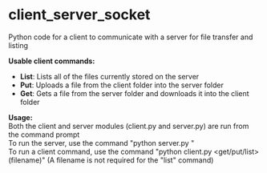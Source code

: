 # client_server_socket
Python code for a client to communicate with a server for file transfer and listing

<b>Usable client commands:</b>
  * <b>List</b>: Lists all of the files currently stored on the server
  * <b>Put</b>: Uploads a file from the client folder into the server folder
  * <b>Get</b>: Gets a file from the server folder and downloads it into the client folder

<b>Usage:</b><br />
Both the client and server modules (client.py and server.py) are run from the command prompt <br />
To run the server, use the command "python server.py <portNumber>" <br />
To run a client command, use the command "python client.py <hostName> <portNumber> <get/put/list> (filename)" (A filename is not required for the "list" command) 
